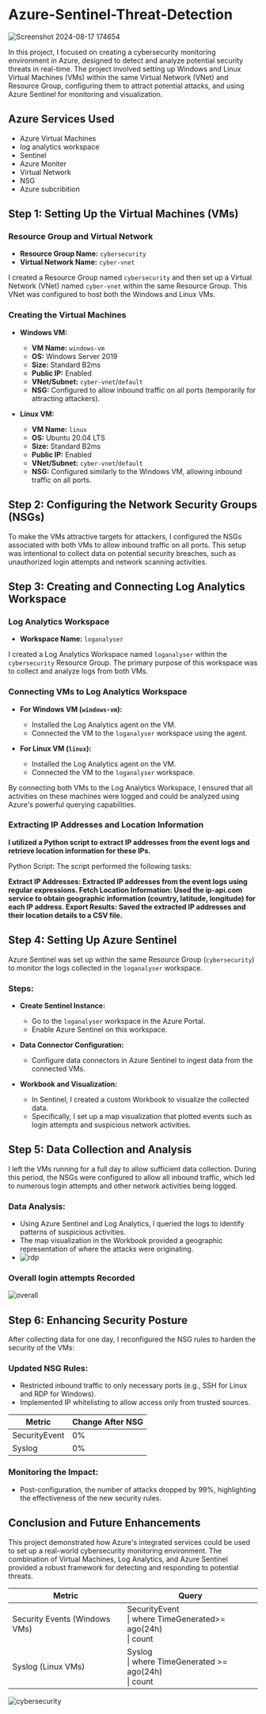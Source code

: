 # Azure-Sentinel-Threat-Detection

![Screenshot 2024-08-17 174654](https://github.com/user-attachments/assets/b6f9dda9-7995-443e-9c8a-2a0792b52243)


In this project, I focused on creating a cybersecurity monitoring environment in Azure, designed to detect and analyze potential security threats in real-time. The project involved setting up Windows and Linux Virtual Machines (VMs) within the same Virtual Network (VNet) and Resource Group, configuring them to attract potential attacks, and using Azure Sentinel for monitoring and visualization.

## Azure Services Used
- Azure Virtual Machines
- log analytics workspace
- Sentinel
- Azure Moniter
- Virtual Network
- NSG
- Azure subcribition
  
## Step 1: Setting Up the Virtual Machines (VMs)

### Resource Group and Virtual Network

- **Resource Group Name:** `cybersecurity`
- **Virtual Network Name:** `cyber-vnet`
  

I created a Resource Group named `cybersecurity` and then set up a Virtual Network (VNet) named `cyber-vnet` within the same Resource Group. This VNet was configured to host both the Windows and Linux VMs.

### Creating the Virtual Machines

- **Windows VM:**
  - **VM Name:** `windows-vm`
  - **OS:** Windows Server 2019
  - **Size:** Standard B2ms
  - **Public IP:** Enabled
  - **VNet/Subnet:** `cyber-vnet`/`default`
  - **NSG:** Configured to allow inbound traffic on all ports (temporarily for attracting attackers).

- **Linux VM:**
  - **VM Name:** `linux`
  - **OS:** Ubuntu 20.04 LTS
  - **Size:** Standard B2ms
  - **Public IP:** Enabled
  - **VNet/Subnet:** `cyber-vnet`/`default`
  - **NSG:** Configured similarly to the Windows VM, allowing inbound traffic on all ports.

## Step 2: Configuring the Network Security Groups (NSGs)

To make the VMs attractive targets for attackers, I configured the NSGs associated with both VMs to allow inbound traffic on all ports. This setup was intentional to collect data on potential security breaches, such as unauthorized login attempts and network scanning activities.

## Step 3: Creating and Connecting Log Analytics Workspace

### Log Analytics Workspace

- **Workspace Name:** `loganalyser`

I created a Log Analytics Workspace named `loganalyser` within the `cybersecurity` Resource Group. The primary purpose of this workspace was to collect and analyze logs from both VMs.

### Connecting VMs to Log Analytics Workspace

- **For Windows VM (`windows-vm`):**
  - Installed the Log Analytics agent on the VM.
  - Connected the VM to the `loganalyser` workspace using the agent.

- **For Linux VM (`linux`):**
  - Installed the Log Analytics agent on the VM.
  - Connected the VM to the `loganalyser` workspace.

By connecting both VMs to the Log Analytics Workspace, I ensured that all activities on these machines were logged and could be analyzed using Azure's powerful querying capabilities.

### Extracting IP Addresses and Location Information
**I utilized a Python script to extract IP addresses from the event logs and retrieve location information for these IPs.**

Python Script:
The script performed the following tasks:

**Extract IP Addresses: Extracted IP addresses from the event logs using regular expressions.
Fetch Location Information: Used the ip-api.com service to obtain geographic information (country, latitude, longitude) for each IP address.
Export Results: Saved the extracted IP addresses and their location details to a CSV file.**

## Step 4: Setting Up Azure Sentinel

Azure Sentinel was set up within the same Resource Group (`cybersecurity`) to monitor the logs collected in the `loganalyser` workspace.

### Steps:

- **Create Sentinel Instance:**
  - Go to the `loganalyser` workspace in the Azure Portal.
  - Enable Azure Sentinel on this workspace.

- **Data Connector Configuration:**
  - Configure data connectors in Azure Sentinel to ingest data from the connected VMs.

- **Workbook and Visualization:**
  - In Sentinel, I created a custom Workbook to visualize the collected data.
  - Specifically, I set up a map visualization that plotted events such as login attempts and suspicious network activities.

## Step 5: Data Collection and Analysis

I left the VMs running for a full day to allow sufficient data collection. During this period, the NSGs were configured to allow all inbound traffic, which led to numerous login attempts and other network activities being logged.

### Data Analysis:

- Using Azure Sentinel and Log Analytics, I queried the logs to identify patterns of suspicious activities.
- The map visualization in the Workbook provided a geographic representation of where the attacks were originating.
- 
  ![rdp](https://github.com/user-attachments/assets/9c2e3c56-1b77-49a2-a539-9870100e8a89)

 ### Overall login attempts Recorded

 ![overall](https://github.com/user-attachments/assets/bca3bfe6-0041-4fe4-8d68-3d0482d570bd)

## Step 6: Enhancing Security Posture

After collecting data for one day, I reconfigured the NSG rules to harden the security of the VMs:

### Updated NSG Rules:

- Restricted inbound traffic to only necessary ports (e.g., SSH for Linux and RDP for Windows).
- Implemented IP whitelisting to allow access only from trusted sources.
  
| Metric                   | Change After NSG
| ------------------------ | -----
| SecurityEvent            | 0%
| Syslog                   | 0%


### Monitoring the Impact:

- Post-configuration, the number of attacks dropped by 99%, highlighting the effectiveness of the new security rules.

## Conclusion and Future Enhancements

This project demonstrated how Azure's integrated services could be used to set up a real-world cybersecurity monitoring environment. The combination of Virtual Machines, Log Analytics, and Azure Sentinel provided a robust framework for detecting and responding to potential threats.

| Metric                                       | Query                                                                                                                                            |
|----------------------------------------------|--------------------------------------------------------------------------------------------------------------------------------------------------|
| Security Events (Windows VMs)                | SecurityEvent<br>\| where TimeGenerated>= ago(24h)<br>\| count                                                                                   |
| Syslog (Linux VMs)                           | Syslog<br>\| where TimeGenerated >= ago(24h)<br>\| count  

![cybersecurity](https://github.com/user-attachments/assets/4372678d-9730-4d99-bce9-a88849172df4)


